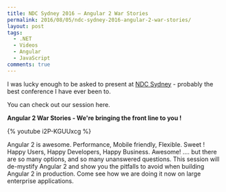 ```yaml
---
title: NDC Sydney 2016 – Angular 2 War Stories
permalink: 2016/08/05/ndc-sydney-2016-angular-2-war-stories/
layout: post
tags:
  - .NET
  - Videos
  - Angular
  - JavaScript
comments: true
---
```


I was lucky enough to be asked to present at <a href="http://ndcsydney.com" target="_blank">NDC Sydney</a> - probably the best conference I have ever been to.

You can check out our session here.

<strong>Angular 2 War Stories - We're bringing the front line to you !</strong>


{% youtube i2P-KGUUxcg %}

Angular 2 is awesome. Performance, Mobile friendly, Flexible. Sweet ! Happy Users, Happy Developers, Happy Business. Awesome! .... but there are so many options, and so many unanswered questions.
This session will de-mystify Angular 2 and show you the pitfalls to avoid when building Angular 2 in production. Come see how we are doing it now on large enterprise applications.

